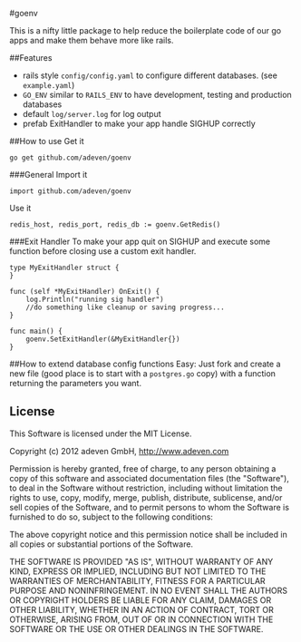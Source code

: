 #goenv

This is a nifty little package to help reduce the boilerplate code of our go apps and make them behave more like rails.

##Features
- rails style `config/config.yaml` to configure different databases. (see `example.yaml`)
- `GO_ENV` similar to `RAILS_ENV` to have development, testing and production databases
- default `log/server.log` for log output
- prefab ExitHandler to make your app handle SIGHUP correctly

##How to use
Get it

    go get github.com/adeven/goenv

###General
Import it

    import github.com/adeven/goenv

Use it

    redis_host, redis_port, redis_db := goenv.GetRedis()

###Exit Handler
To make your app quit on SIGHUP and execute some function before closing use a custom exit handler.

    type MyExitHandler struct {
    }

    func (self *MyExitHandler) OnExit() {
        log.Println("running sig handler")
        //do something like cleanup or saving progress...
    }

    func main() {
        goenv.SetExitHandler(&MyExitHandler{})
    }

##How to extend database config functions
Easy: Just fork and create a new file (good place is to start with a `postgres.go` copy) with a function returning the parameters you want.

## License

This Software is licensed under the MIT License.

Copyright (c) 2012 adeven GmbH,
http://www.adeven.com

Permission is hereby granted, free of charge, to any person obtaining
a copy of this software and associated documentation files (the
"Software"), to deal in the Software without restriction, including
without limitation the rights to use, copy, modify, merge, publish,
distribute, sublicense, and/or sell copies of the Software, and to
permit persons to whom the Software is furnished to do so, subject to
the following conditions:

The above copyright notice and this permission notice shall be
included in all copies or substantial portions of the Software.

THE SOFTWARE IS PROVIDED "AS IS", WITHOUT WARRANTY OF ANY KIND,
EXPRESS OR IMPLIED, INCLUDING BUT NOT LIMITED TO THE WARRANTIES OF
MERCHANTABILITY, FITNESS FOR A PARTICULAR PURPOSE AND
NONINFRINGEMENT. IN NO EVENT SHALL THE AUTHORS OR COPYRIGHT HOLDERS BE
LIABLE FOR ANY CLAIM, DAMAGES OR OTHER LIABILITY, WHETHER IN AN ACTION
OF CONTRACT, TORT OR OTHERWISE, ARISING FROM, OUT OF OR IN CONNECTION
WITH THE SOFTWARE OR THE USE OR OTHER DEALINGS IN THE SOFTWARE.
